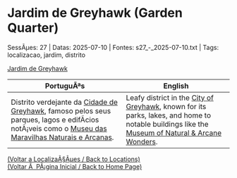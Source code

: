 ﻿
# Jardim de Greyhawk (Garden Quarter)

SessÃµes: 27 | Datas: 2025-07-10 | Fontes: s27_-_2025-07-10.txt | Tags: localizacao, jardim, distrito

[Jardim de Greyhawk](jardim_greyhawk.png)

| PortuguÃªs | English |
|-----------|---------|
| Distrito verdejante da [Cidade de Greyhawk](cidade_de_greyhawk.md), famoso pelos seus parques, lagos e edifÃ­cios notÃ¡veis como o [Museu das Maravilhas Naturais e Arcanas](museu_das_maravilhas_naturais_e_arcanas_de_greyhawk.md). | Leafy district in the [City of Greyhawk](cidade_de_greyhawk.md), known for its parks, lakes, and home to notable buildings like the [Museum of Natural & Arcane Wonders](museu_das_maravilhas_naturais_e_arcanas_de_greyhawk.md). |

[(Voltar a LocalizaÃ§Ãµes / Back to Locations)](localizacoes.md)  
[(Voltar Ã  PÃ¡gina Inicial / Back to Home Page)](../../home.md)


























